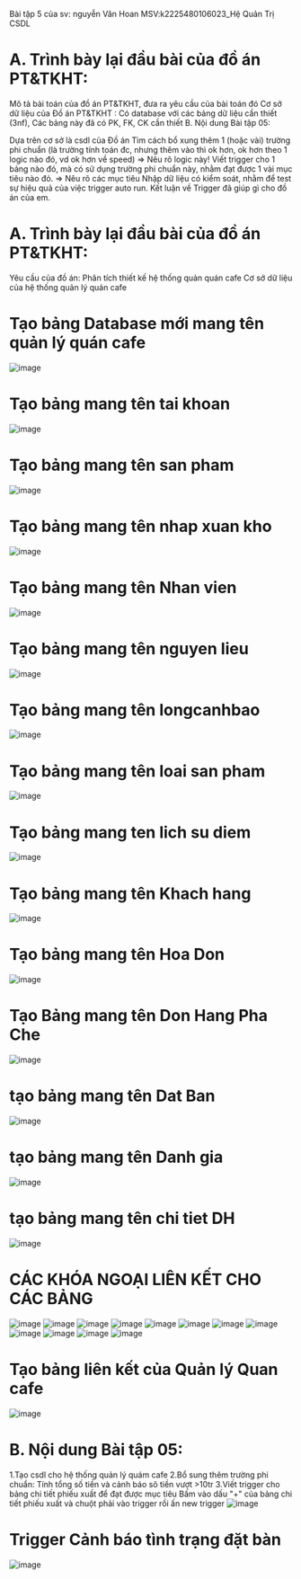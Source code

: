 
Bài tập 5 của sv: nguyễn Văn Hoan MSV:k2225480106023_Hệ Quản Trị CSDL
# A. Trình bày lại đầu bài của đồ án PT&TKHT:

Mô tả bài toán của đồ án PT&TKHT, đưa ra yêu cầu của bài toán đó
Cơ sở dữ liệu của Đồ án PT&TKHT : Có database với các bảng dữ liệu cần thiết (3nf), Các bảng này đã có PK, FK, CK cần thiết
B. Nội dung Bài tập 05:

Dựa trên cơ sở là csdl của Đồ án
Tìm cách bổ xung thêm 1 (hoặc vài) trường phi chuẩn (là trường tính toán đc, nhưng thêm vào thì ok hơn, ok hơn theo 1 logic nào đó, vd ok hơn về speed) => Nêu rõ logic này!
Viết trigger cho 1 bảng nào đó, mà có sử dụng trường phi chuẩn này, nhằm đạt được 1 vài mục tiêu nào đó. => Nêu rõ các mục tiêu
Nhập dữ liệu có kiểm soát, nhằm để test sự hiệu quả của việc trigger auto run.
Kết luận về Trigger đã giúp gì cho đồ án của em.
# A. Trình bày lại đầu bài của đồ án PT&TKHT:
Yêu cầu của đồ án: Phân tích thiết kế hệ thống quản quán cafe
Cơ sở dữ liệu của hệ thống quản lý quán cafe

# Tạo bảng Database mới mang tên quản lý quán cafe
![image](https://github.com/user-attachments/assets/38f7fdbe-3de9-45a2-ae5a-a75e3b09a409)
# Tạo bảng mang tên tai khoan
![image](https://github.com/user-attachments/assets/0aa7670c-f8c8-49f1-9a39-11bccf562f7f)
# Tạo bảng mang tên san pham
![image](https://github.com/user-attachments/assets/68e0fe3e-70ff-493b-8646-155169691587)
# Tạo bảng mang tên nhap xuan kho
![image](https://github.com/user-attachments/assets/45466677-3eaa-4f7b-ab5f-8a14b2fc1278)
# Tạo bảng mang tên Nhan vien
![image](https://github.com/user-attachments/assets/3054ea75-7a19-4f56-9aae-7ba9760ccf47)
# Tạo bảng mang tên nguyen lieu
![image](https://github.com/user-attachments/assets/eb8bba76-92ee-4c00-9534-b8ec16cc027b)
# Tạo bảng mang tên longcanhbao 
![image](https://github.com/user-attachments/assets/75fc4be6-da33-46bc-a9ed-06e2e044a39e)
# Tạo bảng mang tên loai san pham
![image](https://github.com/user-attachments/assets/91dc9303-3b17-4fe8-bbad-861ed9a7d25a)
# Tạo bảng mang ten lich su diem
![image](https://github.com/user-attachments/assets/11884196-1802-4286-8992-940dd64c43d7)
# Tạo bảng mang tên Khach hang
![image](https://github.com/user-attachments/assets/591ff001-d1b3-4d64-8326-45551cc7934a)
# Tạo bảng mang tên Hoa Don
![image](https://github.com/user-attachments/assets/6b59a347-65e8-4fcf-97c8-6e9909e8a28a)
# Tạo  Bảng mang tên Don Hang Pha Che
![image](https://github.com/user-attachments/assets/799a118f-cc33-48ad-a83f-5809b213a94b)
# tạo bảng mang tên Dat Ban
![image](https://github.com/user-attachments/assets/9305eae8-28f5-4060-8cf4-2a465a200b83)
# tạo bảng mang tên Danh gia
![image](https://github.com/user-attachments/assets/d870ec98-ce24-47d4-a832-918aba6df80d)
# tạo bảng mang tên chi tiet DH
![image](https://github.com/user-attachments/assets/f39a9513-0570-4d96-be93-675799c85cbb)
# CÁC KHÓA NGOẠI LIÊN KẾT CHO CÁC BẢNG
![image](https://github.com/user-attachments/assets/7dedaf32-3b48-4245-9082-1d097657d2e5)
![image](https://github.com/user-attachments/assets/1ed370e4-3748-440d-9268-921dd1a1fa18)
![image](https://github.com/user-attachments/assets/768a26ca-d451-4dd5-a2cf-dde35686583f)
![image](https://github.com/user-attachments/assets/cc5fd64d-3b64-482e-b56f-49f2b2a4102d)
![image](https://github.com/user-attachments/assets/996e47a3-def5-4a44-9c9b-0157743e7c1f)
![image](https://github.com/user-attachments/assets/e165eb3b-f8e1-4d88-9ad5-e4e644a98a55)
![image](https://github.com/user-attachments/assets/0be2055f-e31c-45fe-8987-d1f46d23bf69)
![image](https://github.com/user-attachments/assets/1c30c0f0-0fee-4145-815d-fded452d301c)
![image](https://github.com/user-attachments/assets/89e809e2-1536-4dc5-9022-0398674d9f41)
![image](https://github.com/user-attachments/assets/df827417-99e1-4821-813a-6dcc3e17f52e)
![image](https://github.com/user-attachments/assets/66da9d1c-9a26-4f8f-aca6-3fda12ede4f5)
![image](https://github.com/user-attachments/assets/b2d07579-65e7-4137-8508-9554c951b1ba)
# Tạo bảng liên kết của Quản lý Quan cafe
![image](https://github.com/user-attachments/assets/3ba2bf71-79c3-4815-835c-d9191286a673)

# B. Nội dung Bài tập 05:

1.Tạo csdl cho hệ thống quản lý quám cafe
2.Bổ sung thêm trường phi chuẩn: Tính tổng số tiền và cảnh báo sô tiền vượt >10tr
3.Viết trigger cho bảng chi tiết phiếu xuất để đạt được mục tiêu
Bấm vào dấu "+" của bảng chi tiết phiếu xuất và chuột phải vào trigger rồi ấn new trigger
![image](https://github.com/user-attachments/assets/51c8fea1-7800-4f64-932b-dc427d58a10d)
# Trigger Cảnh báo tình trạng đặt bàn


![image](https://github.com/user-attachments/assets/a3a101ec-b545-4e0b-a2ec-09debe6e5b6a)

